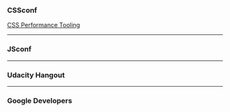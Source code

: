 ### CSSconf

<a href="https://www.youtube.com/watch?v=FEs2jgZBaQA&list=PLvnI7cZBCpyZttGHLrrzTquMqiZIsAnfl&index=1" target="_blank">
CSS Performance Tooling</a>

-----------------------------------

### JSconf

------------------------------------

### Udacity Hangout

------------------------------------

### Google Developers
